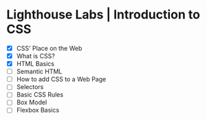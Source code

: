 # Lighthouse Labs | Introduction to CSS

* [X] CSS' Place on the Web
* [X] What is CSS?
* [X] HTML Basics
* [ ] Semantic HTML
* [ ] How to add CSS to a Web Page
* [ ] Selectors
* [ ] Basic CSS Rules
* [ ] Box Model
* [ ] Flexbox Basics
